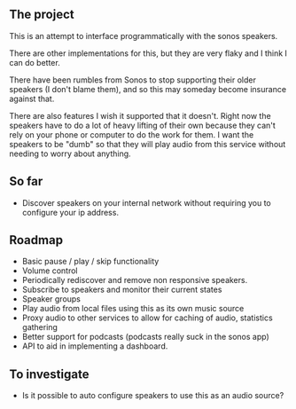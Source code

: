 ## The project

This is an attempt to interface programmatically with the sonos speakers.

There are other implementations for this, but they are very flaky and I think I can do better.

There have been rumbles from Sonos to stop supporting their older speakers (I don't blame them), and so this may someday become insurance against that.

There are also features I wish it supported that it doesn't.  Right now the speakers have to do a lot of heavy lifting of their own because they can't rely on your phone or computer to do the work for them.  I want the speakers to be "dumb" so that they will play audio from this service without needing to worry about anything.

## So far

* Discover speakers on your internal network without requiring you to configure your ip address.

## Roadmap

* Basic pause / play / skip functionality
* Volume control
* Periodically rediscover and remove non responsive speakers.
* Subscribe to speakers and monitor their current states
* Speaker groups
* Play audio from local files using this as its own music source
* Proxy audio to other services to allow for caching of audio, statistics gathering
* Better support for podcasts (podcasts really suck in the sonos app)
* API to aid in implementing a dashboard.

## To investigate

* Is it possible to auto configure speakers to use this as an audio source?
